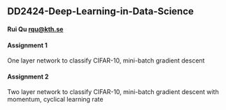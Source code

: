## DD2424-Deep-Learning-in-Data-Science
#### Rui Qu rqu@kth.se
#### Assignment 1
One layer network to classify CIFAR-10, mini-batch gradient descent
#### Assignment 2
Two layer network to classify CIFAR-10, mini-batch gradient descent with momentum, cyclical learning rate

